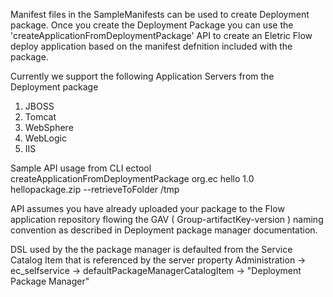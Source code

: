 Manifest files in the SampleManifests can be used to create Deployment package. Once you create the Deployment Package you can use the 'createApplicationFromDeploymentPackage' API to create an Eletric Flow deploy application based on the manifest defnition included with the package.

Currently we support the following Application Servers from the Deployment package 
1. JBOSS
2. Tomcat
3. WebSphere
4. WebLogic
5. IIS

Sample API usage from CLI
ectool createApplicationFromDeploymentPackage org.ec hello 1.0 hellopackage.zip --retrieveToFolder /tmp

API assumes you have already uploaded your package to the Flow application repository flowing the GAV ( Group-artifactKey-version ) naming convention as described in Deployment package manager documentation.

DSL used by the the package manager is defaulted from the Service Catalog Item that is referenced by the server property
Administration -> ec_selfservice -> defaultPackageManagerCatalogItem -> "Deployment Package Manager"
